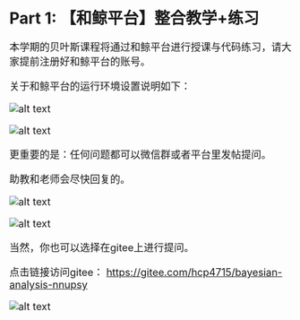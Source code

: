 # Part 1: 【和鲸平台】整合教学+练习

<font size=4>
本学期的贝叶斯课程将通过和鲸平台进行授课与代码练习，请大家提前注册好和鲸平台的账号。

关于和鲸平台的运行环境设置说明如下：

![alt text](image-30.png)

![alt text](image-31.png)

更重要的是：任何问题都可以微信群或者平台里发帖提问。

助教和老师会尽快回复的。

![alt text](image-32.png)

![alt text](image-33.png)

当然，你也可以选择在gitee上进行提问。

点击链接访问gitee：
https://gitee.com/hcp4715/bayesian-analysis-nnupsy

![alt text](image-34.png)